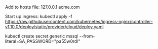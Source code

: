 
Add to hosts file:
127.0.0.1 acme.com

Start up ingress:
kubectl apply -f https://raw.githubusercontent.com/kubernetes/ingress-nginx/controller-v1.10.0/deploy/static/provider/cloud/deploy.yaml

kubectl create secret generic mssql --from-literal=SA_PASSWORD="pa55w0rd!"
